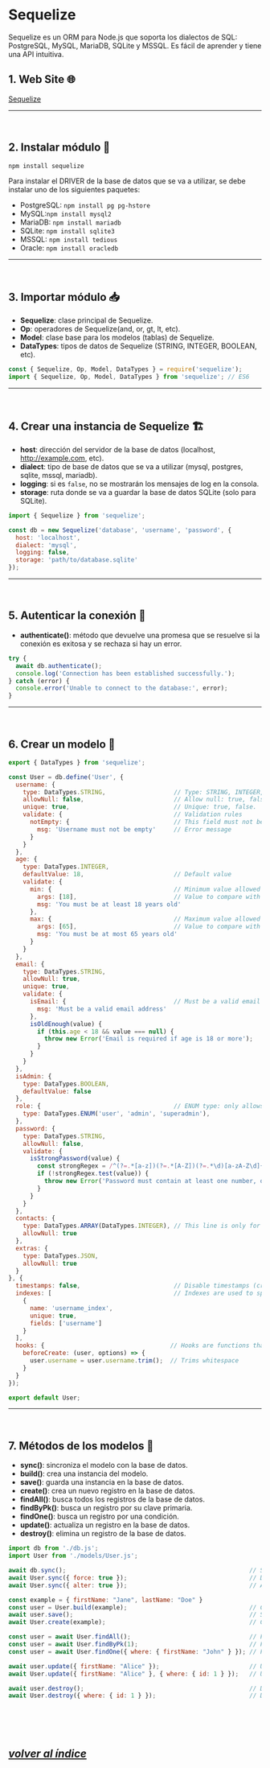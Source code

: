 # Sequelize
Sequelize es un ORM para Node.js que soporta los dialectos de SQL: PostgreSQL, MySQL, MariaDB, SQLite y MSSQL. Es fácil de aprender y tiene una API intuitiva.

## 1. Web Site 🌐
[Sequelize](https://sequelize.org/)

---
<br>

## 2. Instalar módulo 🔧
```npm install sequelize```

Para instalar el DRIVER de la base de datos que se va a utilizar, se debe instalar uno de los siguientes paquetes:
- PostgreSQL: `npm install pg pg-hstore`
- MySQL:`npm install mysql2`
- MariaDB: `npm install mariadb`
- SQLite: `npm install sqlite3`
- MSSQL: `npm install tedious`
- Oracle: `npm install oracledb`
---
<br>

## 3. Importar módulo 📥
- **Sequelize**: clase principal de Sequelize.
- **Op**: operadores de Sequelize(and, or, gt, lt, etc).
- **Model**: clase base para los modelos (tablas) de Sequelize.
- **DataTypes**: tipos de datos de Sequelize (STRING, INTEGER, BOOLEAN, etc).

```javascript
const { Sequelize, Op, Model, DataTypes } = require('sequelize');
import { Sequelize, Op, Model, DataTypes } from 'sequelize'; // ES6
```
---
<br>

## 4. Crear una instancia de Sequelize 🏗️
- **host**: dirección del servidor de la base de datos (localhost, http://example.com, etc).
- **dialect**: tipo de base de datos que se va a utilizar (mysql, postgres, sqlite, mssql, mariadb).
- **logging**: si es `false`, no se mostrarán los mensajes de log en la consola.
- **storage**: ruta donde se va a guardar la base de datos SQLite (solo para SQLite).

```javascript
import { Sequelize } from 'sequelize';

const db = new Sequelize('database', 'username', 'password', {
  host: 'localhost',
  dialect: 'mysql',
  logging: false,
  storage: 'path/to/database.sqlite'
});
```
---
<br>

## 5. Autenticar la conexión 🚪
- **authenticate()**: método que devuelve una promesa que se resuelve si la conexión es exitosa y se rechaza si hay un error.
```javascript
try {
  await db.authenticate();
  console.log('Connection has been established successfully.');
} catch (error) {
  console.error('Unable to connect to the database:', error);
}
```
---
<br>

## 6. Crear un modelo 📄
```javascript
export { DataTypes } from 'sequelize';

const User = db.define('User', {
  username: {
    type: DataTypes.STRING,                   // Type: STRING, INTEGER, BOOLEAN, etc.
    allowNull: false,                         // Allow null: true, false.
    unique: true,                             // Unique: true, false.
    validate: {                               // Validation rules
      notEmpty: {                             // This field must not be empty
        msg: 'Username must not be empty'     // Error message
      }
    }
  },
  age: {
    type: DataTypes.INTEGER,
    defaultValue: 18,                         // Default value
    validate: {
      min: {                                  // Minimum value allowed
        args: [18],                           // Value to compare with the field value
        msg: 'You must be at least 18 years old'
      },
      max: {                                  // Maximum value allowed
        args: [65],                           // Value to compare with the field value
        msg: 'You must be at most 65 years old'
      }
    }
  },
  email: {
    type: DataTypes.STRING,
    allowNull: true,
    unique: true,
    validate: {
      isEmail: {                              // Must be a valid email address
        msg: 'Must be a valid email address'
      },
      isOldEnough(value) {
        if (this.age < 18 && value === null) {
          throw new Error('Email is required if age is 18 or more');
        }
      }
    }
  },
  isAdmin: {
    type: DataTypes.BOOLEAN,
    defaultValue: false
  },
  role: {                                     // ENUM type: only allows certain values (user, admin, superadmin)
    type: DataTypes.ENUM('user', 'admin', 'superadmin'),
  },
  password: {
    type: DataTypes.STRING,
    allowNull: false,
    validate: {
      isStrongPassword(value) {
        const strongRegex = /^(?=.*[a-z])(?=.*[A-Z])(?=.*\d)[a-zA-Z\d]{8,}$/;
        if (!strongRegex.test(value)) {
          throw new Error('Password must contain at least one number, one uppercase and one lowercase letter, and be at least 8 characters long');
        }
      }
    }
  },
  contacts: {
    type: DataTypes.ARRAY(DataTypes.INTEGER), // This line is only for PostgreSQL
    allowNull: true
  },
  extras: {
    type: DataTypes.JSON,
    allowNull: true
  }
}, {
  timestamps: false,                          // Disable timestamps (createdAt, updatedAt)
  indexes: [                                  // Indexes are used to speed up queries
    {
      name: 'username_index',
      unique: true,
      fields: ['username']
    }
  ],
  hooks: {                                   // Hooks are functions that are called before or after a certain event (triggers)
    beforeCreate: (user, options) => {
      user.username = user.username.trim();  // Trims whitespace
    }
  }
});

export default User;
```
---
<br>

## 7. Métodos de los modelos 📄
- **sync()**: sincroniza el modelo con la base de datos.
- **build()**: crea una instancia del modelo.
- **save()**: guarda una instancia en la base de datos.
- **create()**: crea un nuevo registro en la base de datos.
- **findAll()**: busca todos los registros de la base de datos.
- **findByPk()**: busca un registro por su clave primaria.
- **findOne()**: busca un registro por una condición.
- **update()**: actualiza un registro en la base de datos.
- **destroy()**: elimina un registro de la base de datos.
```javascript
import db from './db.js';
import User from './models/User.js';

await db.sync();                                                   // Sync all models.
await User.sync({ force: true });                                  // Drop the table if it already exists.
await User.sync({ alter: true });                                  // Alter the table if it already exists.

const example = { firstName: "Jane", lastName: "Doe" }
const user = User.build(example);                                  // Create a new instance of the model.
await user.save();                                                 // Save the instance to the database.
await User.create(example);                                        // Create a new record in the database (build + save).

const user = await User.findAll();                                 // Find all users.
const user = await User.findByPk(1);                               // Find a user by its primary key.
const user = await User.findOne({ where: { firstName: "John" } }); // Find a user by a condition. Returns the first match.

await user.update({ firstName: "Alice" });                         // Update a user (It is possible to pass an entire object).
await User.update({ firstName: "Alice" }, { where: { id: 1 } });   // Update a user with a condition.

await user.destroy();                                              // Delete a user.
await User.destroy({ where: { id: 1 } });                          // Delete a user with a condition.
```
<br><br><br>

## *[volver al índice](../../README.md)*